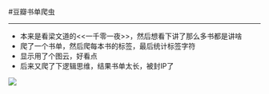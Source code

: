 #豆瓣书单爬虫
___

*	本来是看梁文道的<<一千零一夜>>，然后想看下讲了那么多书都是讲啥
*	爬了一个书单，然后爬每本书的标签，最后统计标签字符
*	显示用了个图云，好看点
*	后来又爬了下逻辑思维，结果书单太长，被封IP了

![](http://7xrc1w.com1.z0.glb.clouddn.com/17-8-16/4263218.jpg)